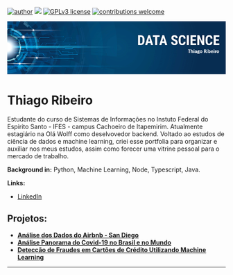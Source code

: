 [![author](https://img.shields.io/badge/author-thiagobcoelho25-red.svg)](https://www.linkedin.com/in/thiagobcoelho25) [![](https://img.shields.io/badge/python-3.7+-blue.svg)](https://www.python.org/downloads/release/python-365/) [![GPLv3 license](https://img.shields.io/badge/License-GPLv3-blue.svg)](http://perso.crans.org/besson/LICENSE.html) [![contributions welcome](https://img.shields.io/badge/contributions-welcome-brightgreen.svg?style=flat)](https://github.com/carlosfab/Portfolio-Data-Science/issues)

<p align="center">
  <img src="banner.png" >
</p>

# Thiago Ribeiro
Estudante do curso de Sistemas de Informações no Instuto Federal do Espirito Santo - IFES - campus Cachoeiro de Itapemirim. Atualmente estagiário na Olá Wolff como deselvovedor backend. Voltado ao estudos de ciência de dados e machine learning, criei esse portfolia para organizar e auxiliar nos meus estudos, assim como forecer uma vitrine pessoal para o mercado de trabalho.

**Background in:** Python, Machine Learning, Node, Typescript, Java.

**Links:**
* [LinkedIn](https://www.linkedin.com/in/thiagobcoelho25)


## Projetos:

* **[Análise dos Dados do Airbnb - San Diego](https://github.com/thiagobcoelho25/analise-airbnb-sigmoidal)**
* **[Análise Panorama do Covid-19 no Brasil e no Mundo](https://github.com/thiagobcoelho25/Panorama_COVID_19)**
* **[Detecção de Fraudes em Cartões de Crédito Utilizando Machine Learning](https://github.com/thiagobcoelho25/ML_Deteccao_Fraude_cartao)**

---




